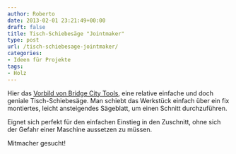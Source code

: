 ```yaml
---
author: Roberto
date: 2013-02-01 23:21:49+00:00
draft: false
title: Tisch-Schiebesäge "Jointmaker"
type: post
url: /tisch-schiebesage-jointmaker/
categories:
- Ideen für Projekte
tags:
- Holz
---
```


Hier das [Vorbild von Bridge City Tools](https://www.bridgecitytools.com/default/tools/jointmaker/jointmakers/jmpv2-jointmaker-pro.html), eine relative einfache und doch geniale Tisch-Schiebesäge. Man schiebt das Werkstück einfach über ein fix montiertes, leicht ansteigendes Sägeblatt, um einen Schnitt durchzuführen.

Eignet sich perfekt für den einfachen Einstieg in den Zuschnitt, ohne sich der Gefahr einer Maschine aussetzen zu müssen.

Mitmacher gesucht!
